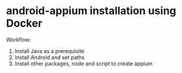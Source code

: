 # android-appium installation using Docker
Workflow:
  1. Install Java as a prerequisite
  2. Install Android and set paths
  3. Install other packages, node and script to create appium
